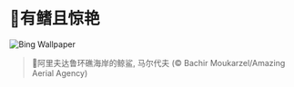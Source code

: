 # 🔖有鳍且惊艳

![Bing Wallpaper](https://www.bing.com/th?id=OHR.MaldivesWhaleShark_ZH-CN9975504316_1920x1080.jpg&rf=LaDigue_1920x1080.jpg&pid=hp)

> 📝阿里夫达鲁环礁海岸的鲸鲨, 马尔代夫 (© Bachir Moukarzel/Amazing Aerial Agency)
